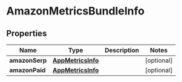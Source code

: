 

# AmazonMetricsBundleInfo


## Properties

| Name | Type | Description | Notes |
|------------ | ------------- | ------------- | -------------|
|**amazonSerp** | [**AppMetricsInfo**](AppMetricsInfo.md) |  |  [optional] |
|**amazonPaid** | [**AppMetricsInfo**](AppMetricsInfo.md) |  |  [optional] |



